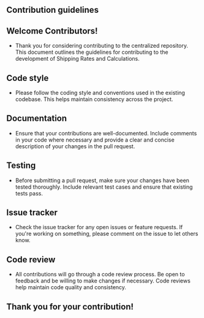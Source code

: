 ## Contribution guidelines
## Welcome Contributors!
* Thank you for considering contributing to the centralized repository. This document outlines the guidelines for contributing to the development of Shipping Rates and Calculations.

## Code style
* Please follow the coding style and conventions used in the existing codebase. This helps maintain consistency across the project.

## Documentation
* Ensure that your contributions are well-documented. Include comments in your code where necessary and provide a clear and concise description of your changes in the pull request.

## Testing
* Before submitting a pull request, make sure your changes have been tested thoroughly. Include relevant test cases and ensure that existing tests pass.

## Issue tracker
* Check the issue tracker for any open issues or feature requests. If you're working on something, please comment on the issue to let others know.

## Code review
* All contributions will go through a code review process. Be open to feedback and be willing to make changes if necessary. Code reviews help maintain code quality and consistency.

## Thank you for your contribution!
